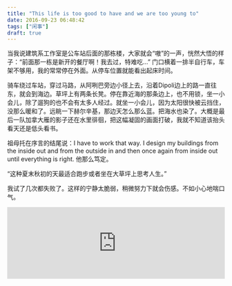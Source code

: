 ```yaml
---
title: "This life is too good to have and we are too young to"
date: 2016-09-23 06:48:42
tags: ["闲事"]
draft: true
---
```


当我说建筑系工作室是公车站后面的那栋楼，大家就会“嗷”的一声，恍然大悟的样子：“前面那一栋是新开的餐厅啊！我去过，特难吃…” 门口横着一排半自行车，车架不够用，我的常常停在外面。从停车位置就能看出起床时间。

骑车绕过车站，穿过马路，从阿咧巴旁边小径上去，沿着Dipoli边上的路一直往东，就会到海边。草坪上有两条长凳。停在靠近海的那条边上，也不用锁，坐一小会儿，除了遛狗的也不会有太多人经过。就坐一小会儿，因为太阳很快被云挡住，没那么暖和了。远眺一下赫尔辛基，那边天怎么那么蓝。把海水也染了。大概是最后一队加拿大雁的影子还在水里徘徊，把这幅凝固的画面打破，我就不知道该抬头看天还是低头看书。

祖母托在序言的结尾说：I have to work that way. I design my buildings from the inside out and from the outside in and then once again from inside out until everything is right. 他那么笃定。

“这种夏末秋初的天最适合跑步或者坐在大草坪上思考人生。”

我试了几次都失败了。这样的宁静太脆弱，稍微努力下就会伤感。不如小心地喘口气。

<iframe width="100%" height="166" scrolling="no" frameborder="no" src="https://w.soundcloud.com/player/?url=https%3A//api.soundcloud.com/tracks/284777873&amp;color=ff5500&amp;auto_play=false&amp;hide_related=false&amp;show_comments=true&amp;show_user=true&amp;show_reposts=false"></iframe>
